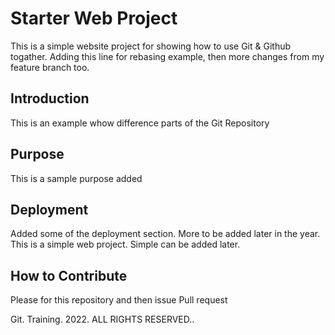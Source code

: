 # Starter Web Project
This is a simple website project for showing how to use Git & Github togather.
Adding this line for rebasing example, then 
more changes from my feature branch too. 

## Introduction
This is an example whow difference parts of the Git Repository

## Purpose
This is a sample purpose added

## Deployment
Added some of the deployment section. More to be added later in the year.
This is a simple web project. Simple can be added later.

## How to Contribute
Please for this repository and then issue Pull request

Git. Training. 2022. ALL RIGHTS RESERVED..